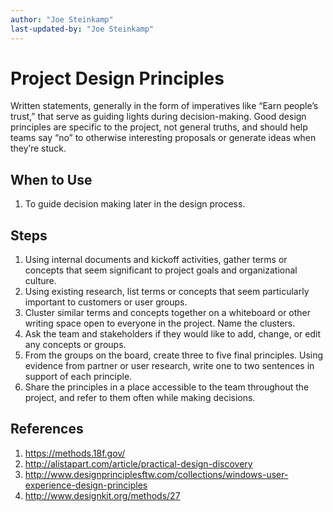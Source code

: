 ```yaml
---
author: "Joe Steinkamp"
last-updated-by: "Joe Steinkamp"
---
```


# Project Design Principles
Written statements, generally in the form of imperatives like “Earn people’s trust,” that serve as guiding lights during decision-making. Good design principles are specific to the project, not general truths, and should help teams say “no” to otherwise interesting proposals or generate ideas when they’re stuck.

## When to Use
1. To guide decision making later in the design process.

## Steps
1. Using internal documents and kickoff activities, gather terms or concepts that seem significant to project goals and organizational culture.
2. Using existing research, list terms or concepts that seem particularly important to customers or user groups.
3. Cluster similar terms and concepts together on a whiteboard or other writing space open to everyone in the project. Name the clusters.
4. Ask the team and stakeholders if they would like to add, change, or edit any concepts or groups.
5. From the groups on the board, create three to five final principles. Using evidence from partner or user research, write one to two sentences in support of each principle.
6. Share the principles in a place accessible to the team throughout the project, and refer to them often while making decisions.

## References
1. https://methods.18f.gov/
2. http://alistapart.com/article/practical-design-discovery
3. http://www.designprinciplesftw.com/collections/windows-user-experience-design-principles
4. http://www.designkit.org/methods/27
